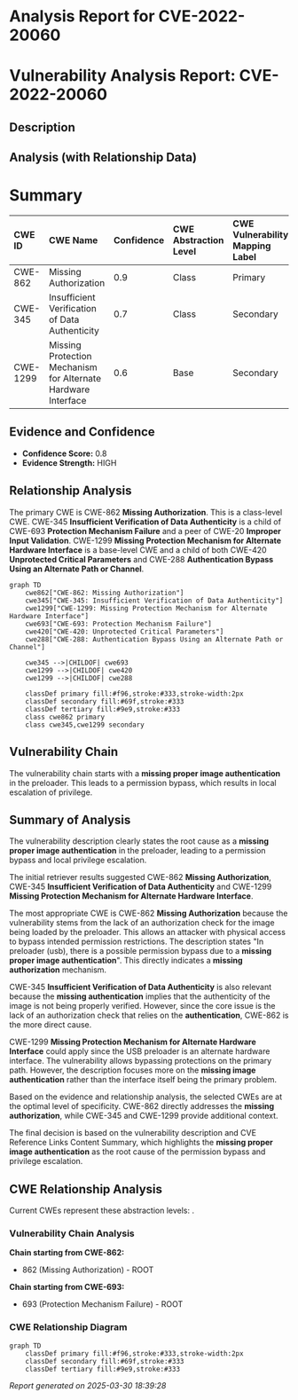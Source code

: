 # Analysis Report for CVE-2022-20060

# Vulnerability Analysis Report: CVE-2022-20060

## Description



## Analysis (with Relationship Data)

# Summary
| CWE ID    | CWE Name                                                                                     | Confidence | CWE Abstraction Level | CWE Vulnerability Mapping Label | CWE-Vulnerability Mapping Notes |
| :--------- | :------------------------------------------------------------------------------------------- | :--------- | :---------------------- | :------------------------------ | :------------------------------ |
| CWE-862     | Missing Authorization                                                                        | 0.9        | Class                   | Primary                         | Allowed-with-Review             |
| CWE-345     | Insufficient Verification of Data Authenticity                                             | 0.7        | Class                   | Secondary                       | Discouraged                    |
| CWE-1299   | Missing Protection Mechanism for Alternate Hardware Interface                                | 0.6        | Base                    | Secondary                       | Allowed                        |

## Evidence and Confidence

*   **Confidence Score:** 0.8
*   **Evidence Strength:** HIGH

## Relationship Analysis
The primary CWE is CWE-862 **Missing Authorization**. This is a class-level CWE.
CWE-345 **Insufficient Verification of Data Authenticity** is a child of CWE-693 **Protection Mechanism Failure** and a peer of CWE-20 **Improper Input Validation**.
CWE-1299 **Missing Protection Mechanism for Alternate Hardware Interface** is a base-level CWE and a child of both CWE-420 **Unprotected Critical Parameters** and CWE-288 **Authentication Bypass Using an Alternate Path or Channel**.

```mermaid
graph TD
    cwe862["CWE-862: Missing Authorization"]
    cwe345["CWE-345: Insufficient Verification of Data Authenticity"]
    cwe1299["CWE-1299: Missing Protection Mechanism for Alternate Hardware Interface"]
    cwe693["CWE-693: Protection Mechanism Failure"]
    cwe420["CWE-420: Unprotected Critical Parameters"]
    cwe288["CWE-288: Authentication Bypass Using an Alternate Path or Channel"]

    cwe345 -->|CHILDOF| cwe693
    cwe1299 -->|CHILDOF| cwe420
    cwe1299 -->|CHILDOF| cwe288
    
    classDef primary fill:#f96,stroke:#333,stroke-width:2px
    classDef secondary fill:#69f,stroke:#333
    classDef tertiary fill:#9e9,stroke:#333
    class cwe862 primary
    class cwe345,cwe1299 secondary
```

## Vulnerability Chain
The vulnerability chain starts with a **missing proper image authentication** in the preloader. This leads to a permission bypass, which results in local escalation of privilege.

## Summary of Analysis
The vulnerability description clearly states the root cause as a **missing proper image authentication** in the preloader, leading to a permission bypass and local privilege escalation.

The initial retriever results suggested CWE-862 **Missing Authorization**, CWE-345 **Insufficient Verification of Data Authenticity** and CWE-1299 **Missing Protection Mechanism for Alternate Hardware Interface**.

The most appropriate CWE is CWE-862 **Missing Authorization** because the vulnerability stems from the lack of an authorization check for the image being loaded by the preloader. This allows an attacker with physical access to bypass intended permission restrictions. The description states "In preloader (usb), there is a possible permission bypass due to a **missing proper image authentication**". This directly indicates a **missing authorization** mechanism.

CWE-345 **Insufficient Verification of Data Authenticity** is also relevant because the **missing authentication** implies that the authenticity of the image is not being properly verified. However, since the core issue is the lack of an authorization check that relies on the **authentication**, CWE-862 is the more direct cause.

CWE-1299 **Missing Protection Mechanism for Alternate Hardware Interface** could apply since the USB preloader is an alternate hardware interface. The vulnerability allows bypassing protections on the primary path. However, the description focuses more on the **missing image authentication** rather than the interface itself being the primary problem.

Based on the evidence and relationship analysis, the selected CWEs are at the optimal level of specificity. CWE-862 directly addresses the **missing authorization**, while CWE-345 and CWE-1299 provide additional context.

The final decision is based on the vulnerability description and CVE Reference Links Content Summary, which highlights the **missing proper image authentication** as the root cause of the permission bypass and privilege escalation.


## CWE Relationship Analysis

Current CWEs represent these abstraction levels: .


### Vulnerability Chain Analysis

**Chain starting from CWE-862:**
- 862 (Missing Authorization) - ROOT


**Chain starting from CWE-693:**
- 693 (Protection Mechanism Failure) - ROOT



### CWE Relationship Diagram

```mermaid
graph TD
    classDef primary fill:#f96,stroke:#333,stroke-width:2px
    classDef secondary fill:#69f,stroke:#333
    classDef tertiary fill:#9e9,stroke:#333
```



*Report generated on 2025-03-30 18:39:28*

